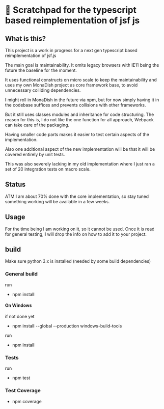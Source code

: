 # 🚀 Scratchpad for the typescript based reimplementation of jsf js

## What is this?

This project is a work in progress for a next gen typescript based 
reimplementation of jsf.js

The main goal is maintainability. It omits legacy browsers
with IE11 being the future the baseline for the moment.

It uses functional constructs on micro scale
to keep the maintainability and uses 
my own MonaDish project as core framework base, to avoid
unnecessary colliding dependencies.

I might roll in MonaDish in the future
via npm, but for now simply having it in the codebase suffices
and prevents collisions with other frameworks.

But it still uses classes modules and inheritance
for code structuring.
The reason for this is, I do not like the one function for all
approach, Webpack can take care of the packaging.

Having smaller code parts makes it easier to test certain
aspects of the implementation.

Also one additional aspect of the new implementation will be
that it will be covered entirely by unit tests.

This was also severely lacking in my old implementation
where I just ran a set of 20 integration tests on macro scale.

## Status

ATM I am about 70% done with the core implementation, so stay tuned
something working will be available in a few weeks.


## Usage

For the time being I am working on it, so it cannot be used.
Once it is read for general testing, I will drop the info on how
to add it to your project.


## build

Make sure python 3.x is installed (needed by some build dependencies)



### General build 

run 

* npm install

#### On Windows

if not done yet

* npm install --global --production windows-build-tools

run
 
* npm install


### Tests

run

* npm test

### Test Coverage

* npm coverage

